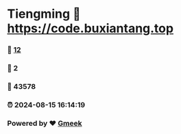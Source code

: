 # Tiengming :link: https://code.buxiantang.top 
### :page_facing_up: [12](https://code.buxiantang.top/tag.html) 
### :speech_balloon: 2 
### :hibiscus: 43578 
### :alarm_clock: 2024-08-15 16:14:19 
### Powered by :heart: [Gmeek](https://github.com/Meekdai/Gmeek)
